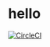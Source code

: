 # hello
[![CircleCI](https://dl.circleci.com/status-badge/img/gh/jherey/hello/tree/main.svg?style=svg)](https://dl.circleci.com/status-badge/redirect/gh/jherey/hello/tree/main)